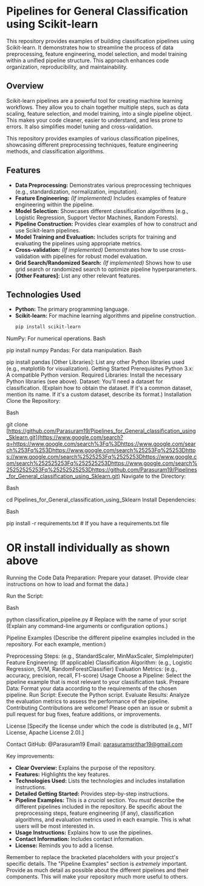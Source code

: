 # Pipelines for General Classification using Scikit-learn

This repository provides examples of building classification pipelines using Scikit-learn.  It demonstrates how to streamline the process of data preprocessing, feature engineering, model selection, and model training within a unified pipeline structure.  This approach enhances code organization, reproducibility, and maintainability.

## Overview

Scikit-learn pipelines are a powerful tool for creating machine learning workflows.  They allow you to chain together multiple steps, such as data scaling, feature selection, and model training, into a single pipeline object.  This makes your code cleaner, easier to understand, and less prone to errors.  It also simplifies model tuning and cross-validation.

This repository provides examples of various classification pipelines, showcasing different preprocessing techniques, feature engineering methods, and classification algorithms.

## Features

* **Data Preprocessing:** Demonstrates various preprocessing techniques (e.g., standardization, normalization, imputation).
* **Feature Engineering:**  *(If implemented)*  Includes examples of feature engineering within the pipeline.
* **Model Selection:** Showcases different classification algorithms (e.g., Logistic Regression, Support Vector Machines, Random Forests).
* **Pipeline Construction:**  Provides clear examples of how to construct and use Scikit-learn pipelines.
* **Model Training and Evaluation:**  Includes scripts for training and evaluating the pipelines using appropriate metrics.
* **Cross-validation:**  *(If implemented)*  Demonstrates how to use cross-validation with pipelines for robust model evaluation.
* **Grid Search/Randomized Search:** *(If implemented)* Shows how to use grid search or randomized search to optimize pipeline hyperparameters.
* **[Other Features]:** List any other relevant features.

## Technologies Used

* **Python:** The primary programming language.
* **Scikit-learn:** For machine learning algorithms and pipeline construction.
   ```bash
   pip install scikit-learn
NumPy: For numerical operations.
Bash

pip install numpy
Pandas: For data manipulation.
Bash

pip install pandas
[Other Libraries]: List any other Python libraries used (e.g., matplotlib for visualization).
Getting Started
Prerequisites
Python 3.x: A compatible Python version.
Required Libraries: Install the necessary Python libraries (see above).
Dataset: You'll need a dataset for classification. (Explain how to obtain the dataset. If it's a common dataset, mention its name. If it's a custom dataset, describe its format.)
Installation
Clone the Repository:

Bash

git clone [https://github.com/Parasuram19/Pipelines_for_General_classification_using_Sklearn.git](https://www.google.com/search?q=https://www.google.com/search%3Fq%3Dhttps://www.google.com/search%253Fq%253Dhttps://www.google.com/search%25253Fq%25253Dhttps://www.google.com/search%2525253Fq%2525253Dhttps://www.google.com/search%252525253Fq%252525253Dhttps://www.google.com/search%25252525253Fq%25252525253Dhttps://github.com/Parasuram19/Pipelines_for_General_classification_using_Sklearn.git)
Navigate to the Directory:

Bash

cd Pipelines_for_General_classification_using_Sklearn
Install Dependencies:

Bash

pip install -r requirements.txt  # If you have a requirements.txt file
# OR install individually as shown above
Running the Code
Data Preparation: Prepare your dataset. (Provide clear instructions on how to load and format the data.)

Run the Script:

Bash

python classification_pipeline.py  # Replace with the name of your script
(Explain any command-line arguments or configuration options.)

Pipeline Examples
(Describe the different pipeline examples included in the repository. For each example, mention:)

Preprocessing Steps: (e.g., StandardScaler, MinMaxScaler, SimpleImputer)
Feature Engineering: (If applicable)
Classification Algorithm: (e.g., Logistic Regression, SVM, RandomForestClassifier)
Evaluation Metrics: (e.g., accuracy, precision, recall, F1-score)
Usage
Choose a Pipeline: Select the pipeline example that is most relevant to your classification task.
Prepare Data: Format your data according to the requirements of the chosen pipeline.
Run Script: Execute the Python script.
Evaluate Results: Analyze the evaluation metrics to assess the performance of the pipeline.
Contributing
Contributions are welcome! Please open an issue or submit a pull request for bug fixes, feature additions, or improvements.

License
[Specify the license under which the code is distributed (e.g., MIT License, Apache License 2.0).]

Contact
GitHub: @Parasuram19
Email: parasuramsrithar19@gmail.com


Key improvements:

* **Clear Overview:** Explains the purpose of the repository.
* **Features:** Highlights the key features.
* **Technologies Used:** Lists the technologies and includes installation instructions.
* **Detailed Getting Started:** Provides step-by-step instructions.
* **Pipeline Examples:**  This is a *crucial* section. You *must* describe the different pipelines included in the repository.  Be specific about the preprocessing steps, feature engineering (if any), classification algorithms, and evaluation metrics used in each example.  This is what users will be most interested in.
* **Usage Instructions:** Explains how to use the pipelines.
* **Contact Information:** Includes contact information.
* **License:** Reminds you to add a license.

Remember to replace the bracketed placeholders with your project's specific details.  The "Pipeline Examples" section is *extremely* important. Provide as much detail as possible about the different pipelines and their components.  This will make your repository much more useful to others.





